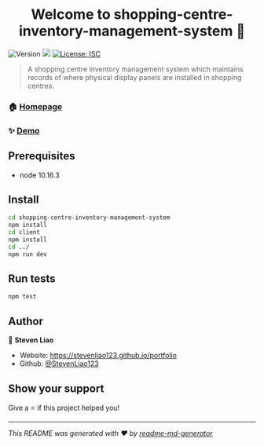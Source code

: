 <h1 align="center">Welcome to shopping-centre-inventory-management-system 👋</h1>
<p>
  <img alt="Version" src="https://img.shields.io/badge/version-v1-blue.svg?cacheSeconds=2592000" />
  <img src="https://img.shields.io/badge/node-10.16.3-blue.svg" />
  <a href="#" target="_blank">
    <img alt="License: ISC" src="https://img.shields.io/badge/License-ISC-yellow.svg" />
  </a>
</p>

> A shopping centre inventory management system which maintains records of where physical display panels are installed in shopping centres.

### 🏠 [Homepage](https://shopping-centre-inventory-mana.herokuapp.com/)

### ✨ [Demo](https://shopping-centre-inventory-mana.herokuapp.com/)

## Prerequisites

- node 10.16.3

## Install

```sh
cd shopping-centre-inventory-management-system
npm install
cd client
npm install
cd ../
npm run dev
```

## Run tests

```sh
npm test
```

## Author

👤 **Steven Liao**

* Website: https://stevenliao123.github.io/portfolio
* Github: [@StevenLiao123](https://github.com/StevenLiao123)

## Show your support

Give a ⭐️ if this project helped you!

***
_This README was generated with ❤️ by [readme-md-generator](https://github.com/kefranabg/readme-md-generator)_